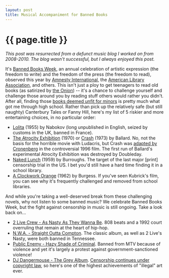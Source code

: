 ```yaml
---
layout: post
title: Musical Accompaniment for Banned Books
---
```


{{ page.title }}
================

*This post was resurrected from a defunct music blog I worked on from 2008-2010. The blog wasn't successful, but I always enjoyed this post.*

It's [Banned Books Week](http://everybodyslibraries.com/2008/09/29/why-banned-books-week-matters/), an annual celebration of artistic expression (the freedom to write) and the freedom of the press (the freedom to read), observed this year by [Amnesty International](http://www.amnestyusa.org/events/banned-books-week/page.do?id=1101492&n1=5&n2=50&n3=1611), the [American Library Association](http://www.ala.org/ala/aboutala/offices/oif/bannedbooksweek/bannedbooksweek.cfm), and others. This isn't just a ploy to get teenagers to read old books (as satirized by [the Onion](http://www.theonion.com/content/node/28619)) -- it's a chance to challenge yourself and challenge those around you by reading stuff others would rather you didn't. After all, finding those [books deemed unfit for minors](http://onlinebooks.library.upenn.edu/banned-books.html#nowrite) is pretty much what got me through high school. Rather than pick up the relatively safe (but still naughty) Canterbury Tales or Fanny Hill, here's my list of 5 riskier and more entertaining choices, in no particular order:

*   [Lolita](http://en.wikipedia.org/wiki/Lolita) (1955) by Nabokov (long unpublished in English, seized by customs in the UK, banned in France).
*   [The Atrocity Exhibition](http://en.wikipedia.org/wiki/The_Atrocity_Exhibition) (1970) or [Crash](http://en.wikipedia.org/wiki/Crash_%281973_novel%29) (1973) by Ballard. No, not the basis for the horrible movie with Ludacris, but Crash was [adapted by Cronenberg](http://www.imdb.com/title/tt0115964/) in the controversial 1996 film. The first run of Ballard's experimental Atrocity Exhibition was destroyed by Doubleday.
*   [Naked Lunch](http://en.wikipedia.org/wiki/Naked_Lunch) (1959) by Burroughs. The target of the last major [print] censorship trial in the US. I bet you'd still have a hard time finding it in a school library.
*   [A Clockwork Orange](http://en.wikipedia.org/wiki/A_Clockwork_Orange) (1962) by Burgess. If you've seen Kubrick's film, you can see why it's frequently challenged and removed from school libraries.

And while you're taking a well-deserved break from these challenging novels, why not listen to some banned music? We celebrate Banned Books Week, but the fight against censorship in music is still ongoing. Take a look back on...

*   [2 Live Crew - As Nasty As They Wanna Be](http://www.youtube.com/watch?v=DbaFM_CA4mw). 808 beats and a 1992 court overruling that remain at the heart of hip-hop.
*   [N.W.A. - Straight Outta Compton](http://www.youtube.com/watch?v=nkPb4s0-QcI). The classic album, as well as 2 Live's Nasty, were both banned in Tennessee.
*   [Public Enemy - Hazy Shade of Criminal](http://www.youtube.com/watch?v=dvOd48zlNkA). Banned from MTV because of violence and yet it's largely a protest against government-sanctioned violence!
*   [DJ Dangermouse - The Grey Album](http://www.bannedmusic.org/albums/grey_album.php). [Censorship continues under copyright law](http://www.bannedmusic.org/), so here's one of the highest achievements of "illegal" art ever.
